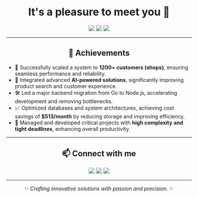 <h1 align="center">It's a pleasure to meet you 🤝</h1>

<p align="center">
  <img src="https://img.shields.io/badge/Full%20Stack%20Developer-%23F5FF45?style=for-the-badge&logo=javascript&logoColor=%23181818" />
  <img src="https://img.shields.io/badge/AI%20Integration-%23F5FF45?style=for-the-badge&logo=openai&logoColor=%23181818" />
  <img src="https://img.shields.io/badge/Team%20Leader-%23F5FF45?style=for-the-badge&logo=slack&logoColor=%23181818" />
</p>

---

<h2 align="center">🌟 Achievements</h2>

- 🚀 Successfully scaled a system to **1200+ customers (shops)**, ensuring seamless performance and reliability.
- 🤖 Integrated advanced **AI-powered solutions**, significantly improving product search and customer experience.
- 🛠️ Led a major backend migration from Go to Node.js, accelerating development and removing bottlenecks.
- 📈 Optimized databases and system architectures, achieving cost savings of **$513/month** by reducing storage and improving efficiency.
- 🎯 Managed and developed critical projects with **high complexity and tight deadlines**, enhancing overall productivity.

---

<h2 align="center">📫 Connect with me</h2>

<p align="center">
  <a href="mailto:tsymbal0804@gmail.com"><img src="https://img.shields.io/badge/Email-%23F5FF45?style=for-the-badge&logo=gmail&logoColor=%23181818" /></a>
  <a href="https://www.linkedin.com/in/YOUR_LINKEDIN"><img src="https://img.shields.io/badge/LinkedIn-%23F5FF45?style=for-the-badge&logo=linkedin&logoColor=%23181818" /></a>
  <a href="https://t.me/artem0804"><img src="https://img.shields.io/badge/Telegram-%23F5FF45?style=for-the-badge&logo=telegram&logoColor=%23181818" /></a>
</p>

---

<p align="center">✨ <i>Crafting innovative solutions with passion and precision.</i> ✨</p>
